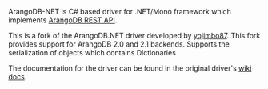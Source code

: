ArangoDB-NET is C# based driver for .NET/Mono framework which implements [ArangoDB REST API](http://www.arangodb.org/manuals/current/ImplementorManual.html).

This is a fork of the ArangoDB.NET driver developed by [yojimbo87](https://github.com/yojimbo87/ArangoDB-NET).
This fork provides support for ArangoDB 2.0 and 2.1 backends. Supports the serialization of objects which contains
Dictionaries

The documentation for the driver can be found in the original driver's [wiki docs](https://github.com/yojimbo87/ArangoDB-NET/wiki).

